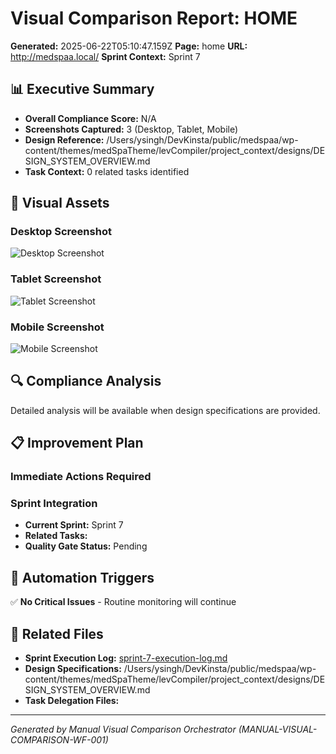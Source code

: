 # Visual Comparison Report: HOME

**Generated:** 2025-06-22T05:10:47.159Z
**Page:** home
**URL:** http://medspaa.local/
**Sprint Context:** Sprint 7

## 📊 Executive Summary

- **Overall Compliance Score:** N/A
- **Screenshots Captured:** 3 (Desktop, Tablet, Mobile)
- **Design Reference:** /Users/ysingh/DevKinsta/public/medspaa/wp-content/themes/medSpaTheme/levCompiler/project_context/designs/DESIGN_SYSTEM_OVERVIEW.md
- **Task Context:** 0 related tasks identified

## 📸 Visual Assets

### Desktop Screenshot
![Desktop Screenshot](../../../tools/temp/screenshots/temp_screenshot_*_desktop_*.png)

### Tablet Screenshot
![Tablet Screenshot](../../../tools/temp/screenshots/temp_screenshot_*_tablet_*.png)

### Mobile Screenshot
![Mobile Screenshot](../../../tools/temp/screenshots/temp_screenshot_*_mobile_*.png)

## 🔍 Compliance Analysis

Detailed analysis will be available when design specifications are provided.

## 📋 Improvement Plan

### Immediate Actions Required


### Sprint Integration
- **Current Sprint:** Sprint 7
- **Related Tasks:** 
- **Quality Gate Status:** Pending

## 🔄 Automation Triggers

✅ **No Critical Issues** - Routine monitoring will continue

## 📂 Related Files

- **Sprint Execution Log:** [sprint-7-execution-log.md](./sprint-7-execution-log.md)
- **Design Specifications:** /Users/ysingh/DevKinsta/public/medspaa/wp-content/themes/medSpaTheme/levCompiler/project_context/designs/DESIGN_SYSTEM_OVERVIEW.md
- **Task Delegation Files:** 

---

*Generated by Manual Visual Comparison Orchestrator (MANUAL-VISUAL-COMPARISON-WF-001)*
